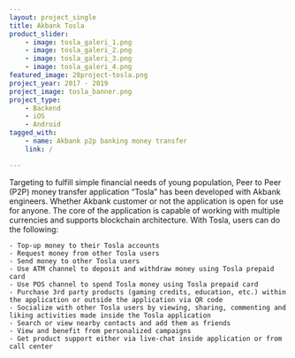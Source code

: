```yaml
---
layout: project_single
title: Akbank Tosla
product_slider:
	- image: tosla_galeri_1.png
	- image: tosla_galeri_2.png
	- image: tosla_galeri_3.png
	- image: tosla_galeri_4.png
featured_image: 28project-tosla.png
project_year: 2017 - 2019
project_image: tosla_banner.png
project_type:
	- Backend
	- iOS
	- Android
tagged_with:
	- name: Akbank p2p banking money transfer 
	link: /

---
```


Targeting to fulfill simple financial needs of young population, Peer to Peer (P2P) money transfer application “Tosla” has been developed with Akbank engineers. Whether Akbank customer or not the application is open for use for anyone. The core of the application is capable of working with multiple currencies and supports blockchain architecture. With Tosla, users can do the following:
	
	- Top-up money to their Tosla accounts
	- Request money from other Tosla users
	- Send money to other Tosla users
	- Use ATM channel to deposit and withdraw money using Tosla prepaid card
	- Use POS channel to spend Tosla money using Tosla prepaid card
	- Purchase 3rd party products (gaming credits, education, etc.) within the application or outside the application via QR code
	- Socialize with other Tosla users by viewing, sharing, commenting and liking activities made inside the Tosla application
	- Search or view nearby contacts and add them as friends
	- View and benefit from personalized campaigns
	- Get product support either via live-chat inside application or from call center
